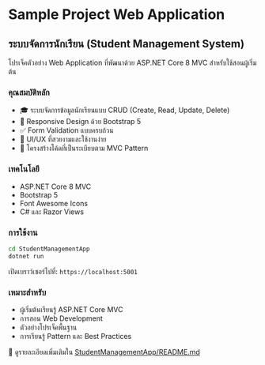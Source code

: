 # Sample Project Web Application

## ระบบจัดการนักเรียน (Student Management System)

โปรเจ็คตัวอย่าง Web Application ที่พัฒนาด้วย ASP.NET Core 8 MVC สำหรับใช้สอนผู้เริ่มต้น

### คุณสมบัติหลัก
- 🎓 ระบบจัดการข้อมูลนักเรียนแบบ CRUD (Create, Read, Update, Delete)
- 📱 Responsive Design ด้วย Bootstrap 5
- ✅ Form Validation แบบครบถ้วน
- 🎨 UI/UX ที่สวยงามและใช้งานง่าย
- 🔧 โครงสร้างโค้ดที่เป็นระเบียบตาม MVC Pattern

### เทคโนโลยี
- ASP.NET Core 8 MVC
- Bootstrap 5
- Font Awesome Icons
- C# และ Razor Views

### การใช้งาน
```bash
cd StudentManagementApp
dotnet run
```

เปิดเบราว์เซอร์ไปที่: `https://localhost:5001`

### เหมาะสำหรับ
- ผู้เริ่มต้นเรียนรู้ ASP.NET Core MVC
- การสอน Web Development
- ตัวอย่างโปรเจ็คพื้นฐาน
- การเรียนรู้ Pattern และ Best Practices

📖 ดูรายละเอียดเพิ่มเติมใน [StudentManagementApp/README.md](StudentManagementApp/README.md)
